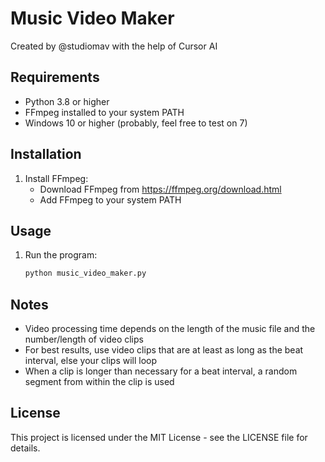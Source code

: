 # Music Video Maker

Created by @studiomav with the help of Cursor AI


## Requirements

- Python 3.8 or higher
- FFmpeg installed to your system PATH
- Windows 10 or higher (probably, feel free to test on 7)

## Installation

1. Install FFmpeg:
   - Download FFmpeg from https://ffmpeg.org/download.html
   - Add FFmpeg to your system PATH

## Usage

1. Run the program:
   ```bash
   python music_video_maker.py
   ```

## Notes

- Video processing time depends on the length of the music file and the number/length of video clips
- For best results, use video clips that are at least as long as the beat interval, else your clips will loop
- When a clip is longer than necessary for a beat interval, a random segment from within the clip is used

## License

This project is licensed under the MIT License - see the LICENSE file for details. 
